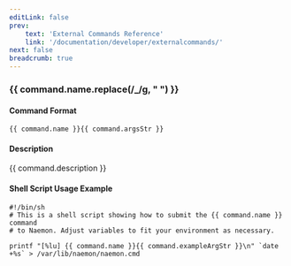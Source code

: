 ```yaml
---
editLink: false
prev:
    text: 'External Commands Reference'
    link: '/documentation/developer/externalcommands/'
next: false
breadcrumb: true
---
```


<script setup>
const command = {"args":[{"name":"hostgroup_name","type":"HOSTGROUP"},{"name":"hostname","type":"STRING"},{"name":"service_description","type":"STRING"},{"name":"downtime_start_time","type":"TIMESTAMP"},{"name":"comment","type":"STRING"}],"name":"DEL_DOWNTIME_BY_START_TIME_COMMENT","description":"This command deletes all downtimes matching the specified filters.","classes":["downtime"],"argsStr":";hostgroup_name;hostname;service_description;downtime_start_time;comment","exampleArgStr":";hostgroup1;host1;service1;1478648441;This is an example comment."};
</script>

<h3>{{ command.name.replace(/_/g, " ") }}</h3>

#### Command Format

`{{ command.name }}{{ command.argsStr }}`

#### Description

{{ command.description }}

#### Shell Script Usage Example

```sh-vue
#!/bin/sh
# This is a shell script showing how to submit the {{ command.name }} command
# to Naemon. Adjust variables to fit your environment as necessary.

printf "[%lu] {{ command.name }}{{ command.exampleArgStr }}\n" `date +%s` > /var/lib/naemon/naemon.cmd
```
